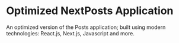 # Optimized NextPosts Application

An optimized version of the Posts application; built using modern technologies: React.js, Next.js, Javascript and more.